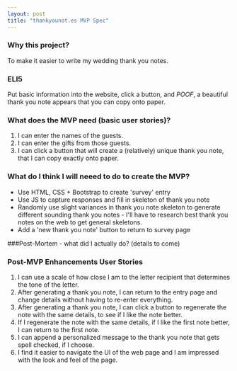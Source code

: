 ```yaml
---
layout: post
title: "thankyounot.es MVP Spec"
---
```


### Why this project?
To make it easier to write my wedding thank you notes.

### ELI5
Put basic information into the website, click a button, and _POOF_, a beautiful thank you note appears that you can copy onto paper.

### What does the MVP need (basic user stories)?
1. I can enter the names of the guests.
2. I can enter the gifts from those guests.
3. I can click a button that will create a (relatively) unique thank you note, that I can copy exactly onto paper.   

### What do I think I will neeed to do to create the MVP?
* Use HTML, CSS + Bootstrap to create 'survey' entry
* Use JS to capture responses and fill in skeleton of thank you note
* Randomly use slight variances in thank you note skeleton to generate different sounding thank you notes - I'll have to research best thank you notes on the web to get general skeletons.
* Add a 'new thank you note' button to return to survey page

###Post-Mortem - what did I actually do?
(details to come)


### Post-MVP Enhancements User Stories
1. I can use a scale of how close I am to the letter recipient that determines the tone of the letter.
2. After generating a thank you note, I can return to the entry page and change details without having to re-enter everything.
3. After generating a thank you note, I can click a button to regenerate the note with the same details, to see if I like the note better.
4. If I regenerate the note with the same details, if I like the first note better, I can return to the first note.
5. I can append a personalized message to the thank you note that gets spell checked, if I choose.
6. I find it easier to navigate the UI of the web page and I am impressed with the look and feel of the page.
